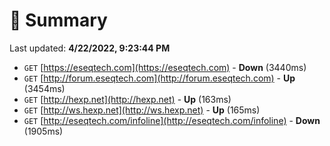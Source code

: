 # 📖 Summary
Last updated: **4/22/2022, 9:23:44 PM**

- `GET` [https://eseqtech.com](https://eseqtech.com) - **Down** (3440ms)
- `GET` [http://forum.eseqtech.com](http://forum.eseqtech.com) - **Up** (3454ms)
- `GET` [http://hexp.net](http://hexp.net) - **Up** (163ms)
- `GET` [http://ws.hexp.net](http://ws.hexp.net) - **Up** (165ms)
- `GET` [http://eseqtech.com/infoline](http://eseqtech.com/infoline) - **Down** (1905ms)

